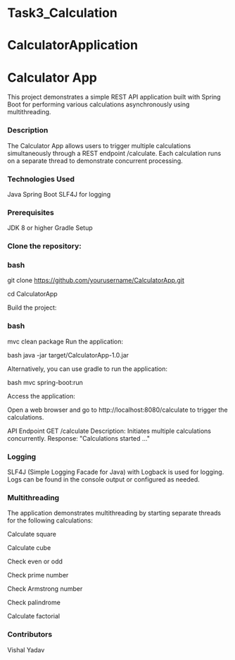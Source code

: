 # Task3_Calculation
# CalculatorApplication
# Calculator App
This project demonstrates a simple REST API application built with Spring Boot for performing various calculations asynchronously using multithreading.

### Description
The Calculator App allows users to trigger multiple calculations simultaneously through a REST endpoint /calculate. Each calculation runs on a separate thread to demonstrate concurrent processing.

### Technologies Used
Java
Spring Boot
SLF4J for logging

### Prerequisites
JDK 8 or higher
Gradle
Setup
### Clone the repository:

### bash
git clone https://github.com/yourusername/CalculatorApp.git

cd CalculatorApp

Build the project:

### bash

mvc clean package
Run the application:

bash
java -jar target/CalculatorApp-1.0.jar

Alternatively, you can use gradle to run the application:

bash
mvc spring-boot:run

Access the application:

Open a web browser and go to http://localhost:8080/calculate to trigger the calculations.

API Endpoint
GET /calculate
Description: Initiates multiple calculations concurrently.
Response: "Calculations started ..."
### Logging

SLF4J (Simple Logging Facade for Java) with Logback is used for logging. Logs can be found in the console output or configured as needed.

### Multithreading

The application demonstrates multithreading by starting separate threads for the following calculations:

Calculate square

Calculate cube

Check even or odd

Check prime number

Check Armstrong number

Check palindrome

Calculate factorial
### Contributors
Vishal Yadav

